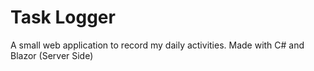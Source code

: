 # Task Logger

A small web application to record my daily activities.
Made with C# and Blazor (Server Side)